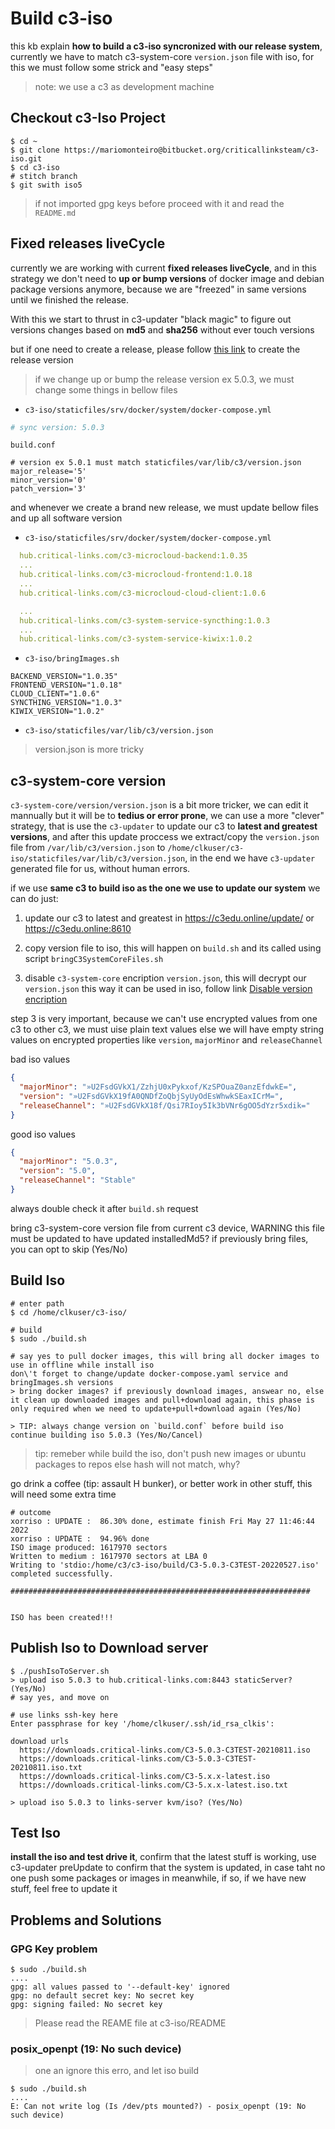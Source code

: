 # Build c3-iso

this kb explain **how to build a c3-iso syncronized with our release system**, currently we have to match c3-system-core `version.json` file with iso, for this we must follow some strick and "easy steps"

> note: we use a c3 as development machine

## Checkout c3-Iso Project

```shell
$ cd ~
$ git clone https://mariomonteiro@bitbucket.org/criticallinksteam/c3-iso.git
$ cd c3-iso
# stitch branch
$ git swith iso5
```

> if not imported gpg keys before proceed with it and read the `README.md`

## Fixed releases liveCycle

currently we are working with current **fixed releases liveCycle**, and in this strategy we don't need to **up or bump versions** of docker image and debian package versions anymore, because we are "freezed" in same versions until we finished the release.

With this we start to thrust in c3-updater "black magic" to figure out versions changes based on **md5** and **sha256** without ever touch versions

but if one need to create a release, please follow [this link](../09_c3-updater/create-a-cryptlex-new-release-files.md) to create the release version

> if we change up or bump the release version ex 5.0.3, we must change some things in bellow files

- `c3-iso/staticfiles/srv/docker/system/docker-compose.yml`

```yaml
# sync version: 5.0.3
```

`build.conf`

```shell
# version ex 5.0.1 must match staticfiles/var/lib/c3/version.json
major_release='5'
minor_version='0'
patch_version='3'
```

and whenever we create a brand new release, we must update bellow files and up all software version

- `c3-iso/staticfiles/srv/docker/system/docker-compose.yml`

```yaml
  hub.critical-links.com/c3-microcloud-backend:1.0.35
  ...
  hub.critical-links.com/c3-microcloud-frontend:1.0.18
  ...
  hub.critical-links.com/c3-microcloud-cloud-client:1.0.6

  ...
  hub.critical-links.com/c3-system-service-syncthing:1.0.3
  ...
  hub.critical-links.com/c3-system-service-kiwix:1.0.2
```

- `c3-iso/bringImages.sh`

```shell
BACKEND_VERSION="1.0.35"
FRONTEND_VERSION="1.0.18"
CLOUD_CLIENT="1.0.6"
SYNCTHING_VERSION="1.0.3"
KIWIX_VERSION="1.0.2"
```

- `c3-iso/staticfiles/var/lib/c3/version.json`

> version.json is more tricky

## c3-system-core version

`c3-system-core/version/version.json` is a bit more tricker, we can edit it mannually but it will be to **tedius or error prone**, we can use a more "clever" strategy, that is use the `c3-updater` to update our c3 to **latest and greatest versions**, and after this update proccess we extract/copy the `version.json` file from `/var/lib/c3/version.json` to `/home/clkuser/c3-iso/staticfiles/var/lib/c3/version.json`, in the end we have `c3-updater` generated file for us, without human errors.

if we use **same c3 to build iso as the one we use to update our system** we can do just:

1. update our c3 to latest and greatest in <https://c3edu.online/update/> or <https://c3edu.online:8610>

2. copy version file to iso, this will happen on `build.sh` and its called using script `bringC3SystemCoreFiles.sh`

3. disable `c3-system-core` encription `version.json`, this will decrypt our `version.json` this way it can be used in iso, follow link [Disable version encription](../03_c3-system-core/faq.md#disable-version-encription)

step 3 is very important, because we can't use encrypted values from one c3 to other c3, we must uise plain text values else we will have empty string values on encrypted properties like `version`, `majorMinor` and `releaseChannel`

bad iso values

```json
{
  "majorMinor": "»U2FsdGVkX1/ZzhjU0xPykxof/KzSPOuaZ0anzEfdwkE=",
  "version": "»U2FsdGVkX19fA0QNDfZoQbjSyUyOdEsWhwkSEaxICrM=",
  "releaseChannel": "»U2FsdGVkX18f/Qsi7RIoy5Ik3bVNr6gOO5dYzr5xdik="
}
```

good iso values

```json
{
  "majorMinor": "5.0.3",
  "version": "5.0",
  "releaseChannel": "Stable"
}
```

always double check it after `build.sh` request

bring c3-system-core version file from current c3 device, WARNING this file must be updated to have updated installedMd5? if previously bring files, you can opt to skip (Yes/No)

## Build Iso

```shell
# enter path
$ cd /home/clkuser/c3-iso/

# build
$ sudo ./build.sh

# say yes to pull docker images, this will bring all docker images to use in offline while install iso
don\'t forget to change/update docker-compose.yaml service and bringImages.sh versions
> bring docker images? if previously download images, answear no, else it clean up downloaded images and pull+download again, this phase is only required when we need to update+pull+download again (Yes/No)

> TIP: always change version on `build.conf` before build iso
continue building iso 5.0.3 (Yes/No/Cancel)
```

> tip: remeber while build the iso, don't push new images or ubuntu packages to repos else hash will not match, why?

go drink a coffee (tip: assault H bunker), or better work in other stuff, this will need some extra time

```shell
# outcome
xorriso : UPDATE :  86.30% done, estimate finish Fri May 27 11:46:44 2022
xorriso : UPDATE :  94.96% done
ISO image produced: 1617970 sectors
Written to medium : 1617970 sectors at LBA 0
Writing to 'stdio:/home/c3/c3-iso/build/C3-5.0.3-C3TEST-20220527.iso' completed successfully.

###################################################################


ISO has been created!!!
```

## Publish Iso to Download server

```shell
$ ./pushIsoToServer.sh
> upload iso 5.0.3 to hub.critical-links.com:8443 staticServer? (Yes/No) 
# say yes, and move on

# use links ssh-key here
Enter passphrase for key '/home/clkuser/.ssh/id_rsa_clkis': 

download urls
  https://downloads.critical-links.com/C3-5.0.3-C3TEST-20210811.iso
  https://downloads.critical-links.com/C3-5.0.3-C3TEST-20210811.iso.txt
  https://downloads.critical-links.com/C3-5.x.x-latest.iso
  https://downloads.critical-links.com/C3-5.x.x-latest.iso.txt

> upload iso 5.0.3 to links-server kvm/iso? (Yes/No)
```

## Test Iso

**install the iso and test drive it**, confirm that the latest stuff is working, use c3-updater preUpdate to confirm that the system is updated, in case taht no one push some packages or images in meanwhile, if so, if we have new stuff, feel free to update it

## Problems and Solutions

### GPG Key problem

```shell
$ sudo ./build.sh
....
gpg: all values passed to '--default-key' ignored
gpg: no default secret key: No secret key
gpg: signing failed: No secret key
```

> Please read the REAME file at c3-iso/README

### posix_openpt (19: No such device)

> one an ignore this erro, and let iso build

```shell
$ sudo ./build.sh
....
E: Can not write log (Is /dev/pts mounted?) - posix_openpt (19: No such device)
```
